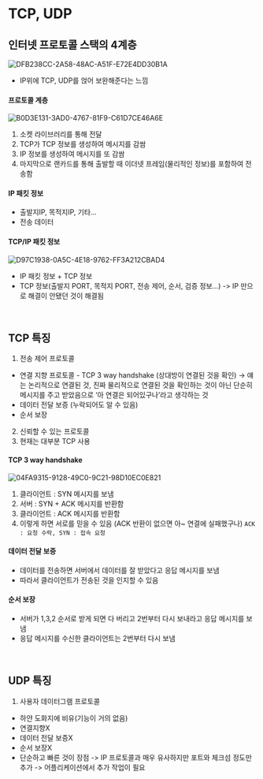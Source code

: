 # TCP, UDP
## 인터넷 프로토콜 스택의 4계층 
![DFB238CC-2A58-48AC-A51F-E72E4DD30B1A](https://user-images.githubusercontent.com/44944031/107947416-b2001880-6fd5-11eb-8abe-954d94af00cc.png)
* IP위에 TCP, UDP를 얹어 보완해준다는 느낌 

#### 프로토콜 계층 
![B0D3E131-3AD0-4767-81F9-C61D7CE46A6E](https://user-images.githubusercontent.com/44944031/107947338-998ffe00-6fd5-11eb-98ce-a8e0c4c330bd.png)
1. 소켓 라이브러리를 통해 전달
2. TCP가 TCP 정보를 생성하여 메시지를 감쌈
3. IP 정보를 생성하여 메시지를 또 감쌈 
4. 마지막으로 랜카드를 통해 출발할 때 이더넷 프레임(물리적인 정보)를 포함하여 전송함 

#### IP 패킷 정보 
* 출발지IP, 목적지IP, 기타…
* 전송 데이터 

#### TCP/IP 패킷 정보 
![D97C1938-0A5C-4E18-9762-FF3A212CBAD4](https://user-images.githubusercontent.com/44944031/107947343-9b59c180-6fd5-11eb-80e4-8306c1b127de.png)
* IP 패킷 정보 + TCP 정보 
* TCP 정보(출발지 PORT, 목적지 PORT, 전송 제어, 순서, 검증 정보…) 
-> IP 만으로 해결이 안됐던 것이 해결됨 

<br/>

## TCP 특징 
1. 전송 제어 프로토콜 
* 연결 지향 프로토콜 - TCP 3 way handshake (상대방이 연결된 것을 확인) 
-> 얘는 논리적으로 연결된 것, 진짜 물리적으로 연결된 것을 확인하는 것이 아닌  단순히 메시지를 주고 받았음으로 ‘아 연결은 되어있구나’라고 생각하는 것 
* 데이터 전달 보증 (누락되어도 알 수 있음)  
* 순서 보장 
2. 신뢰할 수 있는 프로토콜 
3. 현재는 대부분 TCP 사용 

#### TCP 3 way handshake 
![04FA9315-9128-49C0-9C21-98D10EC0E821](https://user-images.githubusercontent.com/44944031/107947363-a01e7580-6fd5-11eb-9a2f-a0013abfff59.png)
1. 클라이언트 : SYN 메시지를 보냄 
2. 서버 : SYN + ACK 메시지를 반환함 
3. 클라이언트 : ACK 메시지를 반환함 
4. 이렇게 하면 서로를 믿을 수 있음 (ACK 반환이 없으면 아~ 연결에 실패했구나) 
`ACK : 요청 수락, SYN : 접속 요청`

#### 데이터 전달 보증 
* 데이터를 전송하면 서버에서 데이터를 잘 받았다고 응답 메시지를 보냄 
* 따라서 클라이언트가 전송된 것을 인지할 수 있음 

#### 순서 보장 
* 서버가 1,3,2 순서로 받게 되면 다 버리고 2번부터 다시 보내라고 응답 메시지를 보냄 
* 응답 메시지를 수신한 클라이언트는 2번부터 다시 보냄 

<br/> 

## UDP 특징 
1. 사용자 데이터그램 프로토콜 
* 하얀 도화지에 비유(기능이 거의 없음) 
* 연결지향X
* 데이터 전달 보증X
* 순서 보장X
* 단순하고 빠른 것이 장점 
-> IP 프로토콜과 매우 유사하지만 포트와 체크섬 정도만 추가 
-> 어플리케이션에서 추가 작업이 필요 
